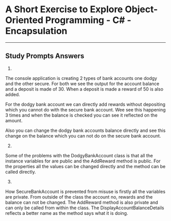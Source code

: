 # A Short Exercise to Explore Object-Oriented Programming - C# - Encapsulation

---

## Study Prompts Answers

1. 

The console application is creating 2 types of bank accounts one dodgy and the other secure. For both we see the output for the account balance and a deposit is made of 30. When a deposit is made a reward of 50 is also added. 

For the dodgy bank account we can directly add rewards without depositing which you cannot do with the secure bank account. Wee see this happening 3 times and when the balance is checked you can see it reflected on the amount. 

Also you can change the dodgy bank accounts balance directly and see this change on the balance which you can not do on the secure bank account.

2.

Some of the problems with the DodgyBankAccount class is that all the instance variables for are public and the AddReward method is public. For the properties all the values can be changed directly and the method can be called directly.

3.

How SecureBankAccount is prevented from misuse is firstly all the variables are private. From outside of the class the account no, rewards and the balance can not be changed. The AddReward method is also private and can only be called from within the class. The DisplayAccountBalanceDetails reflects a better name as the method says what it is doing.
